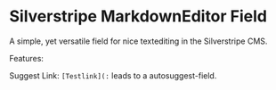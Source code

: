 # Silverstripe MarkdownEditor Field

A simple, yet versatile field for nice textediting in the Silverstripe CMS.

Features:

Suggest Link: `[Testlink](:` leads to a autosuggest-field.
